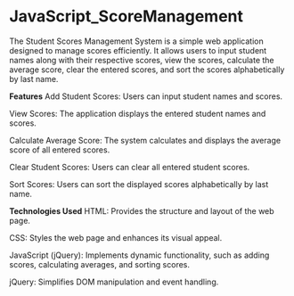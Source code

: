 # JavaScript_ScoreManagement
The Student Scores Management System is a simple web application designed to manage scores efficiently. It allows users to input student names along with their respective scores, view the scores, calculate the average score, clear the entered scores, and sort the scores alphabetically by last name.

**Features**
Add Student Scores: Users can input student names and scores.

View Scores: The application displays the entered student names and scores.

Calculate Average Score: The system calculates and displays the average score of all entered scores.

Clear Student Scores: Users can clear all entered student scores.

Sort Scores: Users can sort the displayed scores alphabetically by last name.

**Technologies Used**
HTML: Provides the structure and layout of the web page.

CSS: Styles the web page and enhances its visual appeal.

JavaScript (jQuery): Implements dynamic functionality, such as adding scores, calculating averages, and sorting scores.

jQuery: Simplifies DOM manipulation and event handling.
